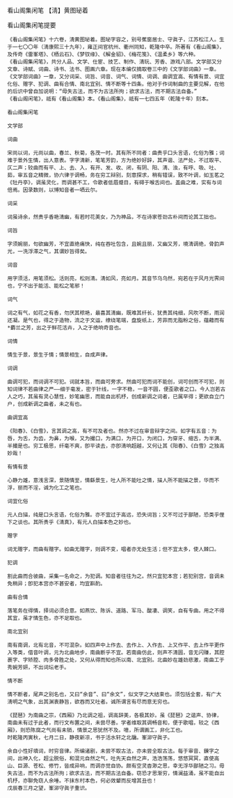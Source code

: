 看山阁集闲笔 【淸】黄图珌着

看山阁集闲笔提要
 
    《看山阁集闲笔》十六卷，淸黄图珌着。图珌字容之，别号蕉窗居士、守眞子，江苏松江人。生于一七〇〇年（淸康熙三十九年），雍正间官杭州、衢州同知，乾隆中卒。所著有《看山阁集》，及传奇《雷峯塔》、《栖云石》、《梦钗缘》、《解金貂》、《梅花笺》、《温柔乡》等六种。 
    《看山阁集闲笔》，共分人品、文学、仕宦、技艺、制作、淸玩、芳香、游戏八部。文学部又分文章、诗赋、词曲、诗书、法书、图画六章。现在本编仅摘取卷三中的《文学部词曲》一章。 
    《文学部词曲》一章，又分词采、词旨、词音、词气、词情、词调、曲调宜高、有情有景、词宜化俗、赠字、犯调、曲有合情、南北宜别、情不断等十四条。他对于作词制曲的主要见解，在他的后识中曾自加说明：“毋失古法，而不为古法所拘；欲求古法，而不期古法自备。” 
    《看山阁闲笔》，祗有《看山阁集》本。《看山阁集》，祗有一七四五年（乾隆十年）刻本。 
 
    看山阁集闲笔
 
    文学部
 
    词曲
 
    宋尚以词，元尚以曲，春兰、秋菊，各茂一时。其有所不同者：曲贵乎口头言语，化俗为雅；词难于景外生情，出人意表。字字淸新，笔笔芳韵，方为绝妙好辞，其声谐、法严处，不过取平、仄二声；较曲而有平、上、去、入，有开、发、收、闭，有阴、阳、淸、浊，有呼、吸、吐、茹，审五音之精微，协六律于调畅，务在穷工辩别，刻意探求，稍有错误，致不叶调，如玉茗之《牡丹亭》，调虽灵化，而调甚不工，令歌者低眉蹙目，有碍于喉舌间也。盖曲之难，实有与词倍焉。因录数则，以博知音者一哂云尔。  
 
    词采
 
    词虽诗余，然贵乎香艳淸幽，有若时花美女，乃为神品，不在诗家苍劲古朴间而论其工拙也。
 
    词旨
 
    字须婉丽，句欲幽芳，不宜直绝痛快，纯在吞吐包含，且婉且丽，又幽又芳，境淸调绝，骨韵声光，一洗浮滞之气，其谓妙旨得矣。
 
    词音
 
    用字须活，用笔须松。活则亮，松则淸。淸如风，亮如月。其音节乌乌然，宛若在于风月光霁间也，宁不出于能活、能松之笔邪！
 
    词气
 
    词之有气，如花之有香，勿厌其秾艳，最喜其淸幽，既难其纤长，犹贵其纯细，风吹不断，雨润还凝。是气也，得之于造物，流之于文运，缭绕笔端，盘旋纸上，芳菲而无脂粉之俗，蕴藉而有*麝兰之芳，出之于鲜花活卉，入之于绝响奇音也。 
 
    词情
 
    情生于景，景生于情；情景相生，自成声律。
 
    词调
 
    曲调可犯，而词调不可犯。词就本旨，而曲可旁求。然曲可犯而词不能创，词可创而不可犯，则知词律不若曲律之严——细于毫发，密于针线，一字不稳，一音不圆，便歪歌者之口。今人岂若古人之巧，其虽有灵心慧性，妙笔幽思，而能自出机杼，创成新调之词者，已属罕得；更欲自立门户，创成新调之曲者，未之有也。
 
    曲调宜高
 
    《阳春》、《白雪》，言其调之高，有不可及者也。然亦不过在审音辩字之间。如字有五音：为唇，为舌，为齿，为鼻，为喉，又为撮口，为满口，为开口，为闭口，为穿牙、缩舌，为半满、半撮是也。穷工极思，纤毫不爽，卽平读去，亦卽淸响超越，又何让其《阳春》、《白雪》之独高妙哉！ 
 
    有情有景
 
    心静力雄，意浅言深，景随情至，情繇景生，吐人所不能吐之情，描人所不能描之景，华而不浮，丽而不淫，诚为化工之笔也。
 
    词宜化俗
 
    元人白描，纯是口头言语，化俗为雅。亦不宜过于高远，恐失词旨；又不可过于鄙陋，恐类乎俚下之谈也。其所贵乎《淸真》，有元人白描本色之妙也。
 
    赠字
 
    词无赠字，而曲有赠字。如曲无赠字，则调不变，唱者亦无处生活；但不宜太多，使人棘口。
 
    犯调
 
    割此曲而合彼曲，采集一名命之，为犯调。知音者往往为之。然只宜犯本宫；若犯别宫，音调未免稍异；卽犯本宫亦不甚安者，均宜斟酌。  
 
    曲有合情
 
    落笔务在得情，择词必须合意。如燕饮、陈诉、道路、军马、酸凄、调笑，自有专曲。用之不得其宜，虽才情生色，亦不足取也。
 
    南北宜别
 
    南有南调，北有北音，不可混杂。如四声中上作去、去作上、入作去、上又作平、去上作平更作入等类，借音叶调，元为北曲地步，南曲断乎不宜。若南曲仿此，则声不淸圆，音无闪赚，其腔裹字、字矫腔、肉多骨胜之处，又何从得而知也所以南、北宜别。北曲妙在雄劲悲激，南曲工于秀婉芳妍，不出词坛老手。
 
    情不断
 
    情不断者，尾声之别名也，又曰“余音”、曰“余文”，似文字之大结束也。须包括全套，有广大淸明之气象，出其渊衷静旨，欲吞而又吐者。诚所谓言有尽而意无穷也。 
 
    《琵琶》为南曲之宗，《西厢》乃北调之祖，调高辞美，各极其妙。虽《琵琶》之谐声、协律，南曲未有过于此者，而行文布置之间，未尝尽善。学者维取其调畅音和，便于歌唱，较之《西厢》，则恐陈腐之气尚有未销，情景之思犹然不及。噫，所谓画工，非化工也。 
    时乾隆丙寅秋，七月二日，静夜新凉，书于活水轩之北牖。峯泖守眞子。
 
    余自小性好填词，时穷音律。所编诸剧，未尝不取古法，亦未尝全取古法。每于审音、錬字之间，出神入化，超尘脱俗，和混元自然之气，吐先天自然之声，浩浩荡荡，悠悠冥冥，直使高山、巨源、苍松、修竹，皆成异响，而调亦觉自协。颇有空灵杳渺之思，幸无浮华鄙陋之习。毋失古法，而不为古法所拘；欲求古法，而不期古法自备。窃恐才思渐穷，情澜益涌，虽不能自出机杼，亦聊免窃人余唾。不抹东村本色，何必效颦而反增其丑也！ 
    戊辰春三月之望，峯泖守眞子重识。
